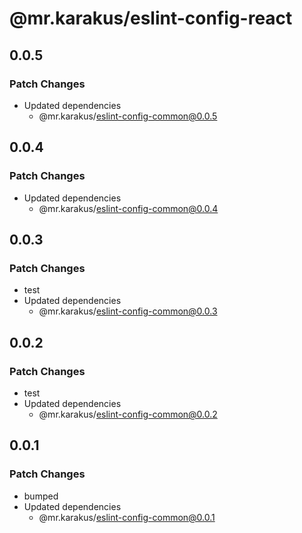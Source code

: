 # @mr.karakus/eslint-config-react

## 0.0.5

### Patch Changes

- Updated dependencies
  - @mr.karakus/eslint-config-common@0.0.5

## 0.0.4

### Patch Changes

- Updated dependencies
  - @mr.karakus/eslint-config-common@0.0.4

## 0.0.3

### Patch Changes

- test
- Updated dependencies
  - @mr.karakus/eslint-config-common@0.0.3

## 0.0.2

### Patch Changes

- test
- Updated dependencies
  - @mr.karakus/eslint-config-common@0.0.2

## 0.0.1

### Patch Changes

- bumped
- Updated dependencies
  - @mr.karakus/eslint-config-common@0.0.1
